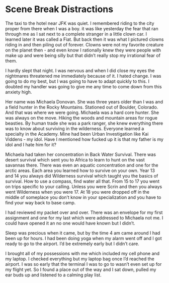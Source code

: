 #  Scene Break Distractions

The taxi to the hotel near JFK was quiet. I remembered riding to the city proper
from there when I was a boy. it was like yesterday the fear that ran through me
as I sat next to a complete stranger in a little clown car. I learned later it
was called a Fiat. But back then it was what I pictured clowns riding in and
then piling out of forever. Clowns were not my favorite creature on the planet
then - and even know I rationally knew they were people with make up and were
being silly but that didn’t really stop my irrational fear of them.

I hardly slept that night. I was nervous and when I did close my eyes the
nightmares threatened me immediately because of it. I hated change. I was going
to do my best, but I was going to have to adapt quickly to this. I doubted my
handler was going to give me any time to come down from this anxiety high.

Her name was Michaela Donovan. She was three years older than I was and a field
hunter in the Rocky Mountains. Stationed out of Boulder, Colorado. And that was
where we were going. Michaela was a hard core hunter. She was always on the
move. Hiking the woods and mountain areas for rogue beasties. By human trade she
was a park ranger, she knew everything there was to know about surviving in the
wilderness. Everyone learned a specialty in the Academy. Mine had been Urban
Investigation like Kai Viddens - my idol. Have I mentioned how fucked up it is
that my father is my idol and I hate him for it?

Michaela had taken her concentration in Back Water Survival. There was desert
survival which sent you to Africa to learn to hunt on the vast savannas there.
There was even an aquatic concentration and one for the arctic areas. Each area
you learned how to survive on your own. Year 13 and 14 you always did Wilderness
survival which taught you the basics of survival. How to use a compass, find
water all that. From 15 to 17 you went on trips specific to your calling. Unless
you were Scrin and then you always went Wilderness when you were 17. At 18 you
were dropped off in the middle of someplace you don’t know in your
specialization and you have to find your way back to base camp.

I had reviewed my packet over and over. There was an envelope for my first
assignment and one for my last which were addressed to Michaela not me. I could
have opened it an no one would have known but I didn’t.

Sleep was precious when it came, but by the time 4 am came around I had been up
for hours. I had been doing yoga when my alarm went off and I got ready to go to
the airport. I’d be extremely early but I didn’t care.

I brought all of my possessions with me which included my cell phone and my
laptop. I checked everything but my laptop bag once I’d reached the airport. I
was so early that the terminal I was to go to wasn’t even set up for my flight
yet. So I found a place out of the way and I sat down, pulled my ear buds up and
listened to a calming play list.

